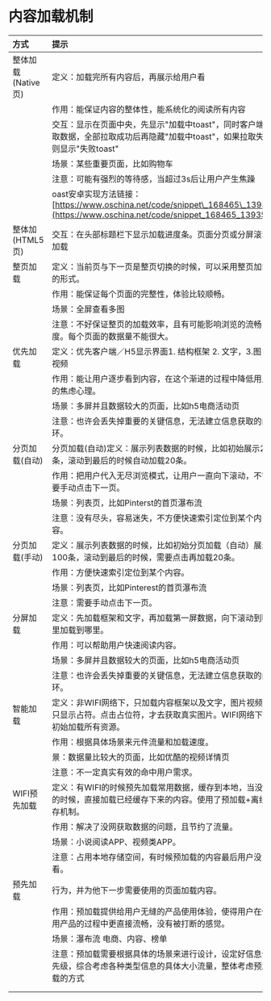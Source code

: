 # 内容加载机制

| 方式 | 提示 |  |
| :--- | :--- | :--- |
| 整体加载\(Native页\) | 定义：加载完所有内容后，再展示给用户看 |  |
|  | 作用：能保证内容的整体性，能系统化的阅读所有内容 |  |
|  | 交互：显示在页面中央，先显示"加载中toast"，同时客户端拉取数据，全部拉取成功后再隐藏"加载中toast"，如果拉取失败则显示"失败toast" |  |
|  | 场景：某些重要页面，比如购物车 |  |
|  | 注意：可能有强烈的等待感，当超过3s后让用户产生焦躁 |  |
|  | oast安卓实现方法链接：[https://www.oschina.net/code/snippet\_168465\_13935](https://www.oschina.net/code/snippet_168465_13935) |  |
| 整体加\(HTML5页\) | 交互：在头部标题栏下显示加载进度条。页面分页或分屏滚动加载 |  |
| 整页加载 | 定义：当前页与下一页是整页切换的时候，可以采用整页加载的形式。 |  |
|  | 作用：能保证每个页面的完整性，体验比较顺畅。 |  |
|  | 场景：全屏查看多图 |  |
|  | 注意：不好保证整页的加载效率，且有可能影响浏览的流畅度。每个页面的数据量不能很大。 |  |
| 优先加载 | 定义：优先客户端／H5显示界面1. 结构框架 2. 文字，3.图 4. 视频 |  |
|  | 作用：能让用户逐步看到内容，在这个渐进的过程中降低用户的焦虑心理。 |  |
|  | 场景：多屏并且数据较大的页面，比如h5电商活动页 |  |
|  | 注意：也许会丢失掉重要的关键信息，无法建立信息获取的闭环。 |  |
| 分页加载\(自动\) | 分页加载\(自动\)定义：展示列表数据的时候，比如初始展示20条，滚动到最后的时候自动加载20条。 |  |
|  | 作用：把用户代入无尽浏览模式，让用户一直向下滚动，不需要手动点击下一页。 |  |
|  | 场景：列表页，比如Pinterst的首页瀑布流 |  |
|  | 注意：没有尽头，容易迷失，不方便快速索引定位到某个内容。 |  |
| 分页加载\(手动\) | 定义：展示列表数据的时候，比如初始分页加载（自动）展示100条，滚动到最后的时候，需要点击再加载20条。 |  |
|  | 作用：方便快速索引定位到某个内容。 |  |
|  | 场景：列表页，比如Pinterest的首页瀑布流 |  |
|  | 注意：需要手动点击下一页。 |  |
| 分屏加载 | 定义：先加载框架和文字，再加载第一屏数据，向下滚动到哪里加载到哪里。 |  |
|  | 作用：可以帮助用户快速阅读内容。 |  |
|  | 场景：多屏并且数据较大的页面，比如h5电商活动页 |  |
|  | 注意：也许会丢失掉重要的关键信息，无法建立信息获取的闭环。 |  |
| 智能加载 | 定义：非WIFI网络下，只加载内容框架以及文字，图片视频等只显示占符。点击占位符，才去获取真实图片。WIFI网络下，初始加载所有资源。 |  |
|  | 作用：根据具体场景来元件流量和加载速度。 |  |
|  | 景：数据量比较大的页面，比如优酷的视频详情页 |  |
|  | 注意：不一定真实有效的命中用户需求。 |  |
| WIFI预先加载 | 定义：有WIFI的时候预先加载常用数据，缓存到本地，当没网的时候，直接加载已经缓存下来的内容。使用了预加载+离线缓存机制。 |  |
|  | 作用：解决了没网获取数据的问题，且节约了流量。 |  |
|  | 场景：小说阅读APP、视频类APP。 |  |
|  | 注意：占用本地存储空间，有时候预加载的内容最后用户没看。 |  |
| 预先加载 | 行为，并为他下一步需要使用的页面加载内容。 |  |
|  | 作用：预加载提供给用户无缝的产品使用体验，使得用户在使用产品的过程中更直接流畅，没有被打断的感觉。 |  |
|  | 场景：瀑布流 电商、内容、榜单 |  |
|  | 注意：预加载需要根据具体的场景来进行设计，设定好信息优先级，综合考虑各种类型信息的具体大小流量，整体考虑预加载的方式 |  |
|  |  |  |
|  |  |  |



